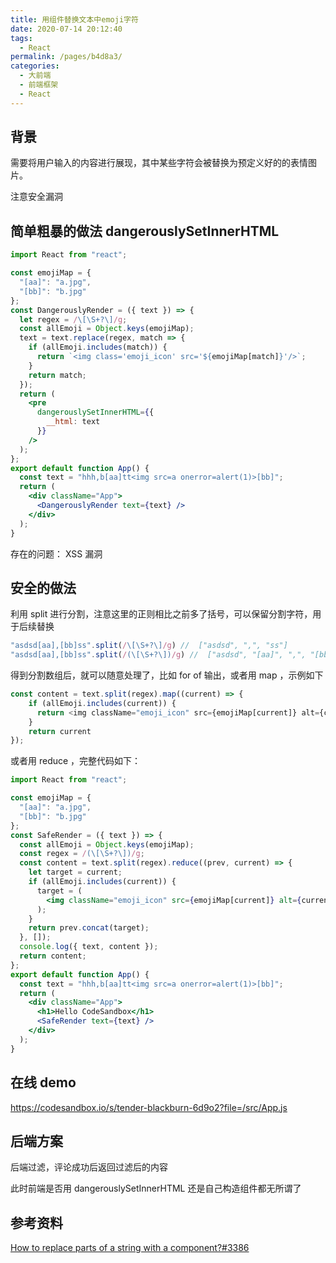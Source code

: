 ```yaml
---
title: 用组件替换文本中emoji字符
date: 2020-07-14 20:12:40
tags: 
  - React
permalink: /pages/b4d8a3/
categories: 
  - 大前端
  - 前端框架
  - React
---
```


## 背景

需要将用户输入的内容进行展现，其中某些字符会被替换为预定义好的的表情图片。

注意安全漏洞

<!--more-->

## 简单粗暴的做法 dangerouslySetInnerHTML

```jsx
import React from "react";

const emojiMap = {
  "[aa]": "a.jpg",
  "[bb]": "b.jpg"
};
const DangerouslyRender = ({ text }) => {
  let regex = /\[\S+?\]/g;
  const allEmoji = Object.keys(emojiMap);
  text = text.replace(regex, match => {
    if (allEmoji.includes(match)) {
      return `<img class='emoji_icon' src='${emojiMap[match]}'/>`;
    }
    return match;
  });
  return (
    <pre
      dangerouslySetInnerHTML={{
        __html: text
      }}
    />
  );
};
export default function App() {
  const text = "hhh,b[aa]tt<img src=a onerror=alert(1)>[bb]";
  return (
    <div className="App">
      <DangerouslyRender text={text} />
    </div>
  );
}
```

存在的问题： XSS 漏洞

## 安全的做法

利用 split 进行分割，注意这里的正则相比之前多了括号，可以保留分割字符，用于后续替换

```js
"asdsd[aa],[bb]ss".split(/\[\S+?\]/g) //  ["asdsd", ",", "ss"]
"asdsd[aa],[bb]ss".split(/(\[\S+?\])/g) //  ["asdsd", "[aa]", ",", "[bb]", "ss"]
```

得到分割数组后，就可以随意处理了，比如 for of 输出，或者用 map ，示例如下

```js
const content = text.split(regex).map((current) => {
    if (allEmoji.includes(current)) {
      return <img className="emoji_icon" src={emojiMap[current]} alt={current} />
    }
    return current
});
```

或者用 reduce ，完整代码如下：

```jsx
import React from "react";

const emojiMap = {
  "[aa]": "a.jpg",
  "[bb]": "b.jpg"
};
const SafeRender = ({ text }) => {
  const allEmoji = Object.keys(emojiMap);
  const regex = /(\[\S+?\])/g;
  const content = text.split(regex).reduce((prev, current) => {
    let target = current;
    if (allEmoji.includes(current)) {
      target = (
        <img className="emoji_icon" src={emojiMap[current]} alt={current} />
      );
    }
    return prev.concat(target);
  }, []);
  console.log({ text, content });
  return content;
};
export default function App() {
  const text = "hhh,b[aa]tt<img src=a onerror=alert(1)>[bb]";
  return (
    <div className="App">
      <h1>Hello CodeSandbox</h1>
      <SafeRender text={text} />
    </div>
  );
}
```
## 在线 demo

https://codesandbox.io/s/tender-blackburn-6d9o2?file=/src/App.js

## 后端方案

后端过滤，评论成功后返回过滤后的内容

此时前端是否用 dangerouslySetInnerHTML 还是自己构造组件都无所谓了

## 参考资料

[How to replace parts of a string with a component?#3386](https://github.com/facebook/react/issues/3386)
